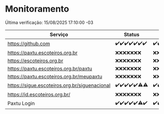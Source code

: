# Monitoramento

Última verificação: 15/08/2025 17:10:00 -03

|Serviço|Status|Últimas 24h|
|---|---|---|
|https://github.com|<span title="2025-08-08: OK=22">✔️</span><span title="2025-08-09: OK=23">✔️</span><span title="2025-08-10: OK=22">✔️</span><span title="2025-08-11: OK=22">✔️</span><span title="2025-08-12: OK=23">✔️</span><span title="2025-08-13: OK=23">✔️</span><span title="2025-08-14: OK=19">✔️</span>|<span title="14/08/2025 17:11:00 -03 : 200">✔️</span><span title="14/08/2025 18:09:00 -03 : 200">✔️</span><span title="14/08/2025 19:09:00 -03 : 200">✔️</span><span title="14/08/2025 20:09:00 -03 : 200">✔️</span><span title="14/08/2025 21:51:00 -03 : 200">✔️</span><span title="14/08/2025 23:45:00 -03 : 200">✔️</span><span title="15/08/2025 00:45:00 -03 : 200">✔️</span><span title="15/08/2025 01:21:00 -03 : 200">✔️</span><span title="15/08/2025 02:11:00 -03 : 200">✔️</span><span title="15/08/2025 03:15:00 -03 : 200">✔️</span><span title="15/08/2025 04:11:00 -03 : 200">✔️</span><span title="15/08/2025 05:13:00 -03 : 200">✔️</span><span title="15/08/2025 06:10:00 -03 : 200">✔️</span><span title="15/08/2025 07:10:00 -03 : 200">✔️</span><span title="15/08/2025 08:08:00 -03 : 200">✔️</span><span title="15/08/2025 09:18:00 -03 : 200">✔️</span><span title="15/08/2025 10:23:00 -03 : 200">✔️</span><span title="15/08/2025 11:09:00 -03 : 200">✔️</span><span title="15/08/2025 12:09:00 -03 : 200">✔️</span><span title="15/08/2025 13:11:00 -03 : 200">✔️</span><span title="15/08/2025 14:08:00 -03 : 200">✔️</span><span title="15/08/2025 15:14:00 -03 : 200">✔️</span><span title="15/08/2025 16:07:00 -03 : 200">✔️</span><span title="15/08/2025 17:10:00 -03 : 200">✔️</span>|
|https://paxtu.escoteiros.org.br|<span title="2025-08-08: Falhas=22">❌</span><span title="2025-08-09: Falhas=23">❌</span><span title="2025-08-10: Falhas=22">❌</span><span title="2025-08-11: Falhas=22">❌</span><span title="2025-08-12: Falhas=23">❌</span><span title="2025-08-13: Falhas=23">❌</span><span title="2025-08-14: Falhas=19">❌</span>|<span title="14/08/2025 17:11:00 -03 : 403">❌</span><span title="14/08/2025 18:09:00 -03 : 403">❌</span><span title="14/08/2025 19:09:00 -03 : 403">❌</span><span title="14/08/2025 20:09:00 -03 : 403">❌</span><span title="14/08/2025 21:51:00 -03 : 403">❌</span><span title="14/08/2025 23:45:00 -03 : 403">❌</span><span title="15/08/2025 00:45:00 -03 : 403">❌</span><span title="15/08/2025 01:21:00 -03 : 403">❌</span><span title="15/08/2025 02:11:00 -03 : 403">❌</span><span title="15/08/2025 03:15:00 -03 : 403">❌</span><span title="15/08/2025 04:11:00 -03 : 403">❌</span><span title="15/08/2025 05:13:00 -03 : 403">❌</span><span title="15/08/2025 06:10:00 -03 : 403">❌</span><span title="15/08/2025 07:10:00 -03 : 403">❌</span><span title="15/08/2025 08:08:00 -03 : 403">❌</span><span title="15/08/2025 09:18:00 -03 : 403">❌</span><span title="15/08/2025 10:23:00 -03 : 403">❌</span><span title="15/08/2025 11:09:00 -03 : 403">❌</span><span title="15/08/2025 12:09:00 -03 : 403">❌</span><span title="15/08/2025 13:11:00 -03 : 403">❌</span><span title="15/08/2025 14:08:00 -03 : 403">❌</span><span title="15/08/2025 15:14:00 -03 : 403">❌</span><span title="15/08/2025 16:07:00 -03 : 403">❌</span><span title="15/08/2025 17:10:00 -03 : 403">❌</span>|
|https://escoteiros.org.br|<span title="2025-08-08: Falhas=22">❌</span><span title="2025-08-09: Falhas=23">❌</span><span title="2025-08-10: Falhas=22">❌</span><span title="2025-08-11: Falhas=22">❌</span><span title="2025-08-12: Falhas=23">❌</span><span title="2025-08-13: Falhas=23">❌</span><span title="2025-08-14: Falhas=19">❌</span>|<span title="14/08/2025 17:11:00 -03 : 403">❌</span><span title="14/08/2025 18:09:00 -03 : 403">❌</span><span title="14/08/2025 19:09:00 -03 : 403">❌</span><span title="14/08/2025 20:09:00 -03 : 403">❌</span><span title="14/08/2025 21:51:00 -03 : 403">❌</span><span title="14/08/2025 23:45:00 -03 : 403">❌</span><span title="15/08/2025 00:45:00 -03 : 403">❌</span><span title="15/08/2025 01:21:00 -03 : 403">❌</span><span title="15/08/2025 02:11:00 -03 : 403">❌</span><span title="15/08/2025 03:15:00 -03 : 403">❌</span><span title="15/08/2025 04:11:00 -03 : 403">❌</span><span title="15/08/2025 05:13:00 -03 : 403">❌</span><span title="15/08/2025 06:10:00 -03 : 403">❌</span><span title="15/08/2025 07:10:00 -03 : 403">❌</span><span title="15/08/2025 08:08:00 -03 : 403">❌</span><span title="15/08/2025 09:18:00 -03 : 403">❌</span><span title="15/08/2025 10:23:00 -03 : 403">❌</span><span title="15/08/2025 11:09:00 -03 : 403">❌</span><span title="15/08/2025 12:09:00 -03 : 403">❌</span><span title="15/08/2025 13:11:00 -03 : 403">❌</span><span title="15/08/2025 14:08:00 -03 : 403">❌</span><span title="15/08/2025 15:14:00 -03 : 403">❌</span><span title="15/08/2025 16:07:00 -03 : 403">❌</span><span title="15/08/2025 17:10:00 -03 : 403">❌</span>|
|https://paxtu.escoteiros.org.br/paxtu|<span title="2025-08-08: Falhas=22">❌</span><span title="2025-08-09: Falhas=23">❌</span><span title="2025-08-10: Falhas=22">❌</span><span title="2025-08-11: Falhas=22">❌</span><span title="2025-08-12: Falhas=23">❌</span><span title="2025-08-13: Falhas=23">❌</span><span title="2025-08-14: Falhas=19">❌</span>|<span title="14/08/2025 17:11:00 -03 : 403">❌</span><span title="14/08/2025 18:09:00 -03 : 403">❌</span><span title="14/08/2025 19:09:00 -03 : 403">❌</span><span title="14/08/2025 20:09:00 -03 : 403">❌</span><span title="14/08/2025 21:51:00 -03 : 403">❌</span><span title="14/08/2025 23:45:00 -03 : 403">❌</span><span title="15/08/2025 00:45:00 -03 : 403">❌</span><span title="15/08/2025 01:21:00 -03 : 403">❌</span><span title="15/08/2025 02:11:00 -03 : 403">❌</span><span title="15/08/2025 03:15:00 -03 : 403">❌</span><span title="15/08/2025 04:11:00 -03 : 403">❌</span><span title="15/08/2025 05:13:00 -03 : 403">❌</span><span title="15/08/2025 06:10:00 -03 : 403">❌</span><span title="15/08/2025 07:10:00 -03 : 403">❌</span><span title="15/08/2025 08:08:00 -03 : 403">❌</span><span title="15/08/2025 09:18:00 -03 : 403">❌</span><span title="15/08/2025 10:23:00 -03 : 403">❌</span><span title="15/08/2025 11:09:00 -03 : 403">❌</span><span title="15/08/2025 12:09:00 -03 : 403">❌</span><span title="15/08/2025 13:11:00 -03 : 403">❌</span><span title="15/08/2025 14:08:00 -03 : 403">❌</span><span title="15/08/2025 15:14:00 -03 : 403">❌</span><span title="15/08/2025 16:07:00 -03 : 403">❌</span><span title="15/08/2025 17:10:00 -03 : 403">❌</span>|
|https://paxtu.escoteiros.org.br/meupaxtu|<span title="2025-08-08: Falhas=22">❌</span><span title="2025-08-09: Falhas=23">❌</span><span title="2025-08-10: Falhas=22">❌</span><span title="2025-08-11: Falhas=22">❌</span><span title="2025-08-12: Falhas=23">❌</span><span title="2025-08-13: Falhas=23">❌</span><span title="2025-08-14: Falhas=19">❌</span>|<span title="14/08/2025 17:11:00 -03 : 403">❌</span><span title="14/08/2025 18:09:00 -03 : 403">❌</span><span title="14/08/2025 19:09:00 -03 : 403">❌</span><span title="14/08/2025 20:09:00 -03 : 403">❌</span><span title="14/08/2025 21:51:00 -03 : 403">❌</span><span title="14/08/2025 23:45:00 -03 : 403">❌</span><span title="15/08/2025 00:45:00 -03 : 403">❌</span><span title="15/08/2025 01:21:00 -03 : 403">❌</span><span title="15/08/2025 02:11:00 -03 : 403">❌</span><span title="15/08/2025 03:15:00 -03 : 403">❌</span><span title="15/08/2025 04:11:00 -03 : 403">❌</span><span title="15/08/2025 05:13:00 -03 : 403">❌</span><span title="15/08/2025 06:10:00 -03 : 403">❌</span><span title="15/08/2025 07:10:00 -03 : 403">❌</span><span title="15/08/2025 08:08:00 -03 : 403">❌</span><span title="15/08/2025 09:18:00 -03 : 403">❌</span><span title="15/08/2025 10:23:00 -03 : 403">❌</span><span title="15/08/2025 11:09:00 -03 : 403">❌</span><span title="15/08/2025 12:09:00 -03 : 403">❌</span><span title="15/08/2025 13:11:00 -03 : 403">❌</span><span title="15/08/2025 14:08:00 -03 : 403">❌</span><span title="15/08/2025 15:14:00 -03 : 403">❌</span><span title="15/08/2025 16:07:00 -03 : 403">❌</span><span title="15/08/2025 17:10:00 -03 : 403">❌</span>|
|https://sigue.escoteiros.org.br/siguenacional|<span title="2025-08-08: OK=22">✔️</span><span title="2025-08-09: OK=23">✔️</span><span title="2025-08-10: OK=22">✔️</span><span title="2025-08-11: OK=22">✔️</span><span title="2025-08-12: OK=23">✔️</span><span title="2025-08-13: OK=22, Falhas=1">⚠️</span><span title="2025-08-14: OK=18, Falhas=1">⚠️</span>|<span title="14/08/2025 17:11:00 -03 : 200">✔️</span><span title="14/08/2025 18:09:00 -03 : 200">✔️</span><span title="14/08/2025 19:09:00 -03 : 200">✔️</span><span title="14/08/2025 20:09:00 -03 : 200">✔️</span><span title="14/08/2025 21:51:00 -03 : 200">✔️</span><span title="14/08/2025 23:45:00 -03 : 200">✔️</span><span title="15/08/2025 00:45:00 -03 : 200">✔️</span><span title="15/08/2025 01:21:00 -03 : 200">✔️</span><span title="15/08/2025 02:11:00 -03 : 200">✔️</span><span title="15/08/2025 03:15:00 -03 : 200">✔️</span><span title="15/08/2025 04:11:00 -03 : 200">✔️</span><span title="15/08/2025 05:13:00 -03 : 200">✔️</span><span title="15/08/2025 06:10:00 -03 : 200">✔️</span><span title="15/08/2025 07:10:00 -03 : 200">✔️</span><span title="15/08/2025 08:08:00 -03 : 502">❌</span><span title="15/08/2025 09:18:00 -03 : 200">✔️</span><span title="15/08/2025 10:23:00 -03 : 200">✔️</span><span title="15/08/2025 11:09:00 -03 : 200">✔️</span><span title="15/08/2025 12:09:00 -03 : 200">✔️</span><span title="15/08/2025 13:11:00 -03 : 200">✔️</span><span title="15/08/2025 14:08:00 -03 : 200">✔️</span><span title="15/08/2025 15:14:00 -03 : 200">✔️</span><span title="15/08/2025 16:07:00 -03 : 200">✔️</span><span title="15/08/2025 17:10:00 -03 : 200">✔️</span>|
|https://id.escoteiros.org.br/|<span title="2025-08-08: Falhas=22">❌</span><span title="2025-08-09: Falhas=23">❌</span><span title="2025-08-10: Falhas=22">❌</span><span title="2025-08-11: Falhas=22">❌</span><span title="2025-08-12: Falhas=23">❌</span><span title="2025-08-13: Falhas=23">❌</span><span title="2025-08-14: Falhas=19">❌</span>|<span title="14/08/2025 17:11:00 -03 : 403">❌</span><span title="14/08/2025 18:09:00 -03 : 403">❌</span><span title="14/08/2025 19:09:00 -03 : 403">❌</span><span title="14/08/2025 20:09:00 -03 : 403">❌</span><span title="14/08/2025 21:51:00 -03 : 403">❌</span><span title="14/08/2025 23:45:00 -03 : 403">❌</span><span title="15/08/2025 00:45:00 -03 : 403">❌</span><span title="15/08/2025 01:21:00 -03 : 403">❌</span><span title="15/08/2025 02:11:00 -03 : 403">❌</span><span title="15/08/2025 03:15:00 -03 : 403">❌</span><span title="15/08/2025 04:11:00 -03 : 403">❌</span><span title="15/08/2025 05:14:00 -03 : 403">❌</span><span title="15/08/2025 06:10:00 -03 : 403">❌</span><span title="15/08/2025 07:10:00 -03 : 403">❌</span><span title="15/08/2025 08:08:00 -03 : 403">❌</span><span title="15/08/2025 09:18:00 -03 : 403">❌</span><span title="15/08/2025 10:23:00 -03 : 403">❌</span><span title="15/08/2025 11:09:00 -03 : 403">❌</span><span title="15/08/2025 12:09:00 -03 : 403">❌</span><span title="15/08/2025 13:11:00 -03 : 403">❌</span><span title="15/08/2025 14:08:00 -03 : 403">❌</span><span title="15/08/2025 15:14:00 -03 : 403">❌</span><span title="15/08/2025 16:07:00 -03 : 403">❌</span><span title="15/08/2025 17:10:00 -03 : 403">❌</span>|
|Paxtu Login|<span title="2025-08-08: OK=22">✔️</span><span title="2025-08-09: OK=23">✔️</span><span title="2025-08-10: OK=22">✔️</span><span title="2025-08-11: OK=22">✔️</span><span title="2025-08-12: OK=23">✔️</span><span title="2025-08-13: OK=22, Falhas=1">⚠️</span><span title="2025-08-14: OK=19">✔️</span>|<span title="14/08/2025 17:11:00 -03 : 200">✔️</span><span title="14/08/2025 18:09:00 -03 : 200">✔️</span><span title="14/08/2025 19:09:00 -03 : 200">✔️</span><span title="14/08/2025 20:09:00 -03 : 200">✔️</span><span title="14/08/2025 21:51:00 -03 : 200">✔️</span><span title="14/08/2025 23:45:00 -03 : 200">✔️</span><span title="15/08/2025 00:45:00 -03 : 200">✔️</span><span title="15/08/2025 01:21:00 -03 : 200">✔️</span><span title="15/08/2025 02:11:00 -03 : 200">✔️</span><span title="15/08/2025 03:15:00 -03 : 200">✔️</span><span title="15/08/2025 04:11:00 -03 : 200">✔️</span><span title="15/08/2025 05:14:00 -03 : 200">✔️</span><span title="15/08/2025 06:10:00 -03 : 200">✔️</span><span title="15/08/2025 07:10:00 -03 : 200">✔️</span><span title="15/08/2025 08:08:00 -03 : 502">❌</span><span title="15/08/2025 09:18:00 -03 : 200">✔️</span><span title="15/08/2025 10:23:00 -03 : 200">✔️</span><span title="15/08/2025 11:09:00 -03 : 200">✔️</span><span title="15/08/2025 12:09:00 -03 : 200">✔️</span><span title="15/08/2025 13:11:00 -03 : 200">✔️</span><span title="15/08/2025 14:08:00 -03 : 200">✔️</span><span title="15/08/2025 15:14:00 -03 : 200">✔️</span><span title="15/08/2025 16:07:00 -03 : 200">✔️</span><span title="15/08/2025 17:10:00 -03 : 200">✔️</span>|

